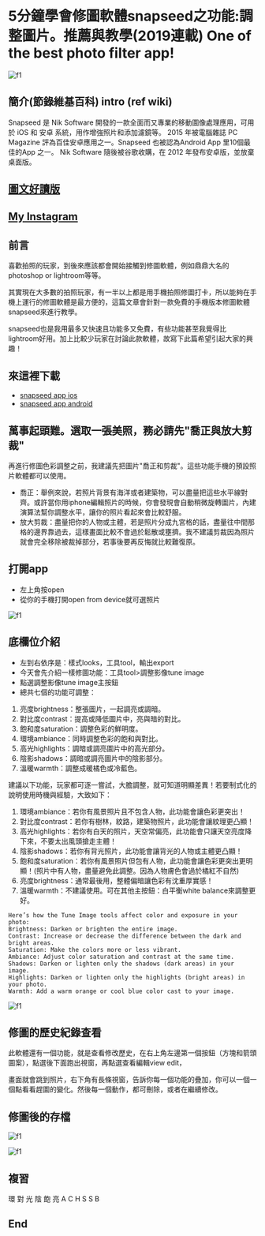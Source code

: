 # 5分鐘學會修圖軟體snapseed之功能:調整圖片。推薦與教學(2019連載) One of the best photo filter app!
![f1](https://github.com/HCH1/blog/blob/master/fig/app1.png)

## 簡介(節錄維基百科) intro (ref wiki)
Snapseed 是 Nik Software 開發的一款全面而又專業的移動圖像處理應用，可用於 iOS 和 安卓 系統，用作增強照片和添加濾鏡等。
2015 年被電腦雜誌 PC Magazine 評為百佳安卓應用之一。Snapseed 也被認為Android App 里10個最佳的App 之一。
Nik Software 隨後被谷歌收購，在 2012 年發布安卓版，並放棄桌面版。

## [圖文好讀版](https://medium.com/@sean101/3%E5%88%86%E9%90%98%E5%AD%B8%E4%BF%AE%E5%9C%96%E8%BB%9F%E9%AB%94snapseed%E6%8E%A8%E8%96%A6%E8%88%87%E6%95%99%E5%AD%B8-2019%E9%80%A3%E8%BC%89-one-of-the-best-photo-filter-app-81fd8e48e99c)

## [My Instagram](https://www.instagram.com/redbox111)

## 前言
喜歡拍照的玩家，到後來應該都會開始接觸到修圖軟體，例如鼎鼎大名的photoshop or lightroom等等。

其實現在大多數的拍照玩家，有一半以上都是用手機拍照修圖打卡，所以能夠在手機上運行的修圖軟體是最方便的，這篇文章會針對一款免費的手機版本修圖軟體snapseed來進行教學。

snapseed也是我用最多又快速且功能多又免費，有些功能甚至我覺得比lightroom好用。加上比較少玩家在討論此款軟體，故寫下此篇希望引起大家的興趣！

## 來這裡下載
- [snapseed app ios](https://apps.apple.com/sg/app/snapseed/id439438619)
- [snapseed app android](https://play.google.com/store/apps/details?id=com.niksoftware.snapseed&hl=en_SG)

## 萬事起頭難。選取一張美照，務必請先"喬正與放大剪裁"
再進行修圖色彩調整之前，我建議先把圖片"喬正和剪裁"。這些功能手機的預設照片軟體都可以使用。
- 喬正：舉例來說，若照片背景有海洋或者建築物，可以盡量把這些水平線對齊。或許當你用iphone編輯照片的時候，你會發現會自動稍微旋轉圖片，內建演算法幫你調整水平，讓你的照片看起來會比較舒服。
- 放大剪裁：盡量把你的人物或主體，若是照片分成九宮格的話，盡量往中間那格的邊界靠過去，這樣畫面比較不會過於鬆散或壅擠。我不建議剪裁因為照片就會完全移除被裁掉部分，若事後要再反悔就比較難復原。

## 打開app
- 左上角按open
- 從你的手機打開open from device就可選照片

![f1](https://github.com/HCH1/blog/blob/master/fig/app2.jpg)

## 底欄位介紹
- 左到右依序是：樣式looks，工具tool，輸出export
- 今天會先介紹一樣修圖功能：工具tool>調整影像tune image
- 點選調整影像tune image主按鈕
- 總共七個的功能可調整：
1. 亮度brightness：整張圖片，一起調亮或調暗。
2. 對比度contrast：提高或降低圖片中，亮與暗的對比。
3. 飽和度saturation：調整色彩的鮮明度。
4. 環境ambiance：同時調整色彩的飽和與對比。
5. 高光highlights：調暗或調亮圖片中的高光部分。
6. 陰影shadows：調暗或調亮圖片中的陰影部分。
7. 溫暖warmth：調整成暖橘色或冷藍色。


建議以下功能，玩家都可逐一嘗試，大膽調整，就可知道明顯差異！若要制式化的說明使用時機與經驗，大致如下：

1. 環境ambiance：若你有風景照片且不包含人物，此功能會讓色彩更突出！
1. 對比度contrast：若你有樹林，紋路，建築物照片，此功能會讓紋理更凸顯！
1. 高光highlights：若你有白天的照片，天空常偏亮，此功能會只讓天空亮度降下來，不要太出風頭搶走主體！
1. 陰影shadows：若你有背光照片，此功能會讓背光的人物或主體更凸顯！
1. 飽和度saturation：若你有風景照片但包有人物，此功能會讓色彩更突出更明顯！(照片中有人物，盡量避免此調整。因為人物膚色會過於橘紅不自然)
1. 亮度brightness：通常最後用，整體偏暗讓色彩有沈重厚實感！
1. 溫暖warmth：不建議使用。可在其他主按鈕：白平衡white balance來調整更好。
```
Here’s how the Tune Image tools affect color and exposure in your photo:
Brightness: Darken or brighten the entire image.
Contrast: Increase or decrease the difference between the dark and bright areas.
Saturation: Make the colors more or less vibrant.
Ambiance: Adjust color saturation and contrast at the same time.
Shadows: Darken or lighten only the shadows (dark areas) in your image.
Highlights: Darken or lighten only the highlights (bright areas) in your photo.
Warmth: Add a warm orange or cool blue color cast to your image.
```
![f1](https://github.com/HCH1/blog/blob/master/fig/app3.jpg)

## 修圖的歷史紀錄查看
此軟體還有一個功能，就是查看修改歷史，在右上角左邊第一個按鈕（方塊和箭頭圖案），點選後下面跑出視窗，再點選查看編輯view edit，

畫面就會跳到照片，右下角有長條視窗，告訴你每一個功能的疊加，你可以一個一個點看看趕圖的變化。然後每一個動作，都可刪除，或者在繼續修改。

## 修圖後的存檔


![f1](https://github.com/HCH1/blog/blob/master/fig/app4.jpg)

![f1](https://github.com/HCH1/blog/blob/master/fig/app5.jpg)

## 複習
環 對 光 陰 飽 亮
A C H S S B

## End
